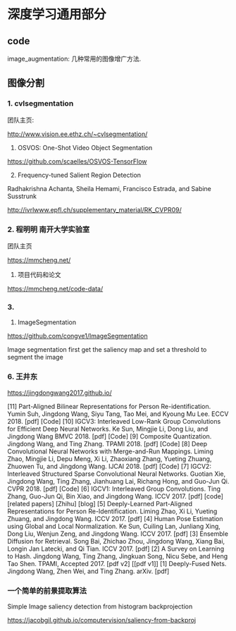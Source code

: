 # 深度学习通用部分   

## code  

image_augmentation: 几种常用的图像增广方法.  

## 图像分割  

### 1. cvlsegmentation

团队主页:  

http://www.vision.ee.ethz.ch/~cvlsegmentation/

1) OSVOS: One-Shot Video Object Segmentation   

https://github.com/scaelles/OSVOS-TensorFlow   

2) Frequency-tuned Salient Region Detection

Radhakrishna Achanta, Sheila Hemami, Francisco Estrada, and Sabine Susstrunk

http://ivrlwww.epfl.ch/supplementary_material/RK_CVPR09/  

### 2. 程明明 南开大学实验室   

团队主页  

https://mmcheng.net/  

1) 项目代码和论文  

https://mmcheng.net/code-data/   

### 3. 

1) ImageSegmentation   

https://github.com/congve1/ImageSegmentation  

Image segmentation first get the saliency map and set a threshold to segment the image



### 6. 王井东  

https://jingdongwang2017.github.io/   

[11]   Part-Aligned Bilinear Representations for Person Re-identification. Yumin Suh, Jingdong Wang, Siyu Tang, Tao Mei, and Kyoung Mu Lee. ECCV 2018.  [pdf] [Code]
[10]   IGCV3: Interleaved Low-Rank Group Convolutions for Efficient Deep Neural Networks. Ke Sun, Mingjie Li, Dong Liu, and Jingdong Wang BMVC 2018.  [pdf] [Code]
[9]   Composite Quantization. Jingdong Wang, and Ting Zhang. TPAMI 2018.  [pdf] [Code]
[8]   Deep Convolutional Neural Networks with Merge-and-Run Mappings. Liming Zhao, Mingjie Li, Depu Meng, Xi Li, Zhaoxiang Zhang, Yueting Zhuang, Zhuowen Tu, and Jingdong Wang. IJCAI 2018.  [pdf] [Code]
[7]   IGCV2: Interleaved Structured Sparse Convolutional Neural Networks. Guotian Xie, Jingdong Wang, Ting Zhang, Jianhuang Lai, Richang Hong, and Guo-Jun Qi. CVPR 2018.  [pdf] [Code]
[6]   IGCV1: Interleaved Group Convolutions. Ting Zhang, Guo-Jun Qi, Bin Xiao, and Jingdong Wang. ICCV 2017.  [pdf]  [code]  [related papers]  [Zhihu]  [blog]
[5]   Deeply-Learned Part-Aligned Representations for Person Re-Identification. Liming Zhao, Xi Li, Yueting Zhuang, and Jingdong Wang. ICCV 2017.  [pdf]
[4]   Human Pose Estimation using Global and Local Normalization. Ke Sun, Cuiling Lan, Junliang Xing, Dong Liu, Wenjun Zeng, and Jingdong Wang. ICCV 2017.  [pdf]
[3]   Ensemble Diffusion for Retrieval. Song Bai, Zhichao Zhou, Jingdong Wang, Xiang Bai, Longin Jan Latecki, and Qi Tian. ICCV 2017.  [pdf]
[2]   A Survey on Learning to Hash. Jingdong Wang, Ting Zhang, Jingkuan Song, Nicu Sebe, and Heng Tao Shen. TPAMI, Accepted 2017.  [pdf v2]  [[pdf v1]]
[1]   Deeply-Fused Nets. Jingdong Wang, Zhen Wei, and Ting Zhang. arXiv.  [pdf]


### 一个简单的前景提取算法  

Simple Image saliency detection from histogram backprojection  

https://jacobgil.github.io/computervision/saliency-from-backproj   
